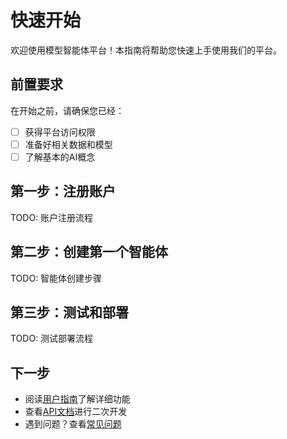 # 快速开始

欢迎使用模型智能体平台！本指南将帮助您快速上手使用我们的平台。

## 前置要求

在开始之前，请确保您已经：

- [ ] 获得平台访问权限
- [ ] 准备好相关数据和模型
- [ ] 了解基本的AI概念

## 第一步：注册账户

TODO: 账户注册流程

## 第二步：创建第一个智能体

TODO: 智能体创建步骤

## 第三步：测试和部署

TODO: 测试部署流程

## 下一步

- 阅读[用户指南](/guide/)了解详细功能
- 查看[API文档](/api/)进行二次开发
- 遇到问题？查看[常见问题](/faq) 